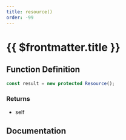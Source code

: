 ```yaml
---
title: resource()
order: -99
---
```


# {{ $frontmatter.title }}

<!--@include: ./resource_partial_header.md-->

## Function Definition

```ts
const result = new protected Resource();
```

### Returns

* self

## Documentation

<!--@include: ./resource_partial_footer.md-->
